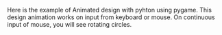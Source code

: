 Here is the example of Animated design with pyhton using pygame.
This design animation works on input from keyboard or mouse.
On continuous input of mouse, you will see rotating circles.
